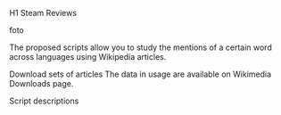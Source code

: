 H1 Steam Reviews 

foto


The proposed scripts allow you to study the mentions of a certain word across languages using Wikipedia articles.

Download sets of articles
The data in usage are available on Wikimedia Downloads page.



Script descriptions
